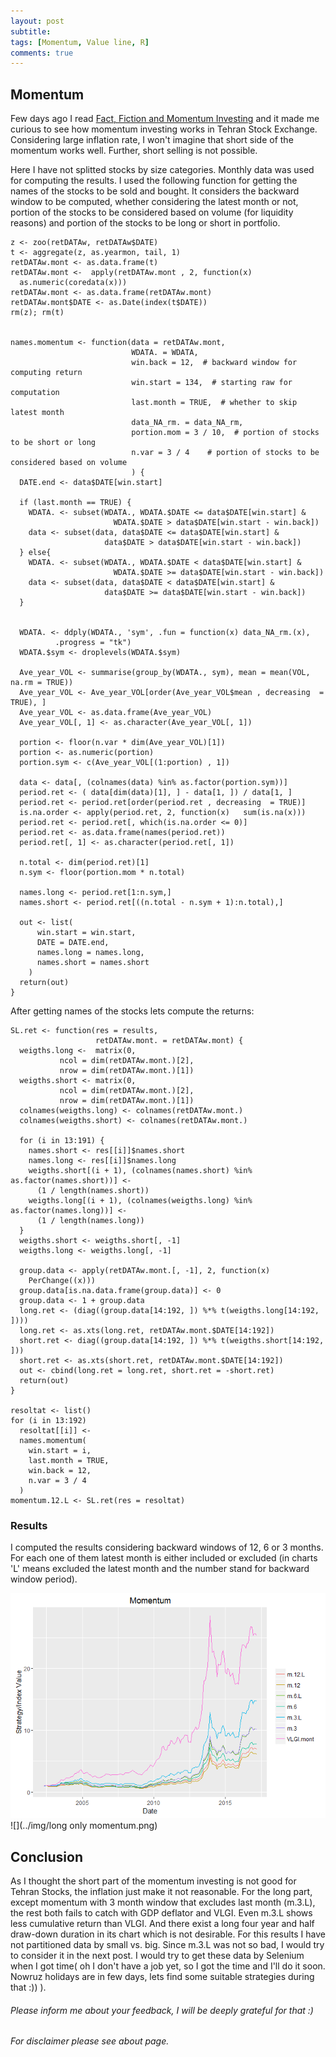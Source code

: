 ```yaml
---
layout: post
subtitle: 
tags: [Momentum, Value line, R]
comments: true
---
```





Momentum
--------

Few days ago I read [Fact, Fiction and Momentum
Investing](http://faculty.chicagobooth.edu/tobias.moskowitz/research/FFMOM_JPM_2014.pdf)
and it made me curious to see how momentum investing works in Tehran
Stock Exchange. Considering large inflation rate, I won't imagine that
short side of the momentum works well. Further, short selling is not
possible.

Here I have not splitted stocks by size categories. Monthly data was used
for computing the results. I used the following function for getting the
names of the stocks to be sold and bought. It considers the backward
window to be computed, whether considering the latest month or not,
portion of the stocks to be considered based on volume (for liquidity
reasons) and portion of the stocks to be long or short in portfolio.

    z <- zoo(retDATAw, retDATAw$DATE)
    t <- aggregate(z, as.yearmon, tail, 1)
    retDATAw.mont <- as.data.frame(t)
    retDATAw.mont <-  apply(retDATAw.mont , 2, function(x) 
      as.numeric(coredata(x)))
    retDATAw.mont <- as.data.frame(retDATAw.mont)
    retDATAw.mont$DATE <- as.Date(index(t$DATE))
    rm(z); rm(t)


    names.momentum <- function(data = retDATAw.mont,
                               WDATA. = WDATA,
                               win.back = 12,  # backward window for computing return
                               win.start = 134,  # starting raw for computation
                               last.month = TRUE,  # whether to skip latest month
                               data_NA_rm. = data_NA_rm,
                               portion.mom = 3 / 10,  # portion of stocks to be short or long 
                               n.var = 3 / 4    # portion of stocks to be considered based on volume
                               ) {
      DATE.end <- data$DATE[win.start]
      
      if (last.month == TRUE) {
        WDATA. <- subset(WDATA., WDATA.$DATE <= data$DATE[win.start] &
                           WDATA.$DATE > data$DATE[win.start - win.back])
        data <- subset(data, data$DATE <= data$DATE[win.start] &
                         data$DATE > data$DATE[win.start - win.back])
      } else{
        WDATA. <- subset(WDATA., WDATA.$DATE < data$DATE[win.start] &
                           WDATA.$DATE >= data$DATE[win.start - win.back])
        data <- subset(data, data$DATE < data$DATE[win.start] &
                         data$DATE >= data$DATE[win.start - win.back])
      }
      
      
      WDATA. <- ddply(WDATA., 'sym', .fun = function(x) data_NA_rm.(x),
              .progress = "tk")
      WDATA.$sym <- droplevels(WDATA.$sym)
      
      Ave_year_VOL <- summarise(group_by(WDATA., sym), mean = mean(VOL, na.rm = TRUE))
      Ave_year_VOL <- Ave_year_VOL[order(Ave_year_VOL$mean , decreasing  = TRUE), ]
      Ave_year_VOL <- as.data.frame(Ave_year_VOL)
      Ave_year_VOL[, 1] <- as.character(Ave_year_VOL[, 1])
      
      portion <- floor(n.var * dim(Ave_year_VOL)[1])
      portion <- as.numeric(portion)
      portion.sym <- c(Ave_year_VOL[(1:portion) , 1])
      
      data <- data[, (colnames(data) %in% as.factor(portion.sym))]
      period.ret <- ( data[dim(data)[1], ] - data[1, ]) / data[1, ]
      period.ret <- period.ret[order(period.ret , decreasing  = TRUE)]
      is.na.order <- apply(period.ret, 2, function(x)   sum(is.na(x)))
      period.ret <- period.ret[, which(is.na.order <= 0)]
      period.ret <- as.data.frame(names(period.ret))
      period.ret[, 1] <- as.character(period.ret[, 1])
      
      n.total <- dim(period.ret)[1]
      n.sym <- floor(portion.mom * n.total)
      
      names.long <- period.ret[1:n.sym,]
      names.short <- period.ret[((n.total - n.sym + 1):n.total),]
      
      out <- list( 
          win.start = win.start,
          DATE = DATE.end,
          names.long = names.long,
          names.short = names.short
        )
      return(out)
    }

After getting names of the stocks lets compute the returns:

    SL.ret <- function(res = results,
                       retDATAw.mont. = retDATAw.mont) {
      weigths.long <-  matrix(0,
               ncol = dim(retDATAw.mont.)[2],
               nrow = dim(retDATAw.mont.)[1])
      weigths.short <- matrix(0,
               ncol = dim(retDATAw.mont.)[2],
               nrow = dim(retDATAw.mont.)[1])
      colnames(weigths.long) <- colnames(retDATAw.mont.)
      colnames(weigths.short) <- colnames(retDATAw.mont.)
      
      for (i in 13:191) {
        names.short <- res[[i]]$names.short
        names.long <- res[[i]]$names.long
        weigths.short[(i + 1), (colnames(names.short) %in% as.factor(names.short))] <-
          (1 / length(names.short))
        weigths.long[(i + 1), (colnames(weigths.long) %in% as.factor(names.long))] <-
          (1 / length(names.long))
      }
      weigths.short <- weigths.short[, -1]
      weigths.long <- weigths.long[, -1]
      
      group.data <- apply(retDATAw.mont.[, -1], 2, function(x)
        PerChange((x)))
      group.data[is.na.data.frame(group.data)] <- 0
      group.data <- 1 + group.data
      long.ret <- (diag((group.data[14:192, ]) %*% t(weigths.long[14:192, ])))
      long.ret <- as.xts(long.ret, retDATAw.mont.$DATE[14:192])
      short.ret <- diag((group.data[14:192, ]) %*% t(weigths.short[14:192, ]))
      short.ret <- as.xts(short.ret, retDATAw.mont.$DATE[14:192])
      out <- cbind(long.ret = long.ret, short.ret = -short.ret)
      return(out)
    }

    resoltat <- list()
    for (i in 13:192)
      resoltat[[i]] <-
      names.momentum(
        win.start = i,
        last.month = TRUE,
        win.back = 12,
        n.var = 3 / 4
      )
    momentum.12.L <- SL.ret(res = resoltat)

### Results

I computed the results considering backward windows of 12, 6 or 3
months. For each one of them latest month is either included or excluded
(in charts 'L' means excluded the latest month and the number stand for
backward window period).

![](../img/momentum.png)![](../img/long only momentum.png)

Conclusion
----------

As I thought the short part of the momentum investing is not good for
Tehran Stocks, the inflation just make it not reasonable. For the long
part, except momentum with 3 month window that excludes last month
(m.3.L), the rest both fails to catch with GDP deflator and VLGI. Even
m.3.L shows less cumulative return than VLGI. And there exist a long
four year and half draw-down duration in its chart which is not desirable. For
this results I have not partitioned data by small vs. big. Since m.3.L
was not so bad, I would try to consider it in the next post. I would try
to get these data by Selenium when I got time( oh I don't have a job
yet, so I got the time and I'll do it soon. Nowruz holidays
are in few days, lets find some suitable strategies during that :)) ).

###### *Please inform me about your feedback, I will be deeply grateful for that :)*

###### For disclaimer please see about page.
